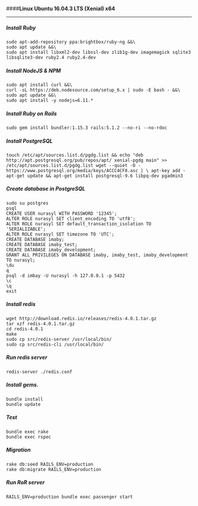 ####**Linux Ubuntu 16.04.3 LTS (Xenial) x64**

---
##### Install Ruby
```
sudo apt-add-repository ppa:brightbox/ruby-ng &&\
sudo apt update &&\
sudo apt install libxml2-dev libssl-dev zlib1g-dev imagemagick sqlite3 libsqlite3-dev ruby2.4 ruby2.4-dev
```
##### Install NodeJS & NPM
```
sudo apt install curl &&\
curl -sL https://deb.nodesource.com/setup_6.x | sudo -E bash - &&\
sudo apt update &&\
sudo apt install -y nodejs=6.11.*
```
##### Install Ruby on Rails
```
sudo gem install bundler:1.15.3 rails:5.1.2 --no-ri --no-rdoc
```
##### Install PostgreSQL
```
touch /etc/apt/sources.list.d/pgdg.list && echo "deb http://apt.postgresql.org/pub/repos/apt/ xenial-pgdg main" >> /etc/apt/sources.list.d/pgdg.list wget --quiet -O - https://www.postgresql.org/media/keys/ACCC4CF8.asc | \ apt-key add - apt-get update && apt-get install postgresql-9.6 libpq-dev pgadmin3
```
##### Create database in PostgreSQL
```
sudo su postgres
psql
CREATE USER nurasyl WITH PASSWORD '12345';
ALTER ROLE nurasyl SET client_encoding TO 'utf8';
ALTER ROLE nurasyl SET default_transaction_isolation TO 'SERIALIZABLE';
ALTER ROLE nurasyl SET timezone TO 'UTC';
CREATE DATABASE imaby;
CREATE DATABASE imaby_test;
CREATE DATABASE imaby_development;
GRANT ALL PRIVILEGES ON DATABASE imaby, imaby_test, imaby_development TO nurasyl;
\du
q
psql -d imbay -U nurasyl -h 127.0.0.1 -p 5432
\c
\q
exit
```
##### Install redis
```
wget http://download.redis.io/releases/redis-4.0.1.tar.gz
tar xzf redis-4.0.1.tar.gz
cd redis-4.0.1
make
sudo cp src/redis-server /usr/local/bin/
sudo cp src/redis-cli /usr/local/bin/
```
##### Run redis server
```
redis-server ./redis.conf
```
##### Install gems.
```
bundle install
bundle update
```
##### Test
```
bundle exec rake
bundle exec rspec
```
##### Migration
```
rake db:seed RAILS_ENV=production
rake db:migrate RAILS_ENV=production
```

##### Run RoR server
```
RAILS_ENV=production bundle exec passenger start
```
